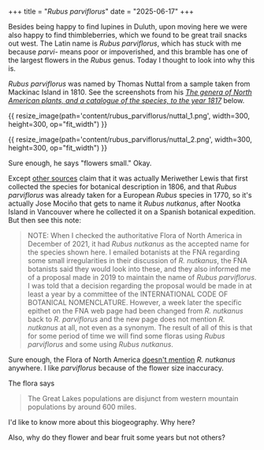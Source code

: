 +++
title = "*Rubus parviflorus*"
date = "2025-06-17"
+++

Besides being happy to find lupines in Duluth, upon moving here we were also
happy to find thimbleberries, which we found to be great trail snacks out west.
The Latin name is *Rubus parviflorus*, which has stuck with me because *parvi-*
means poor or impoverished, and this bramble has one of the largest flowers in
the *Rubus* genus. Today I thought to look into why this is.

*Rubus parviflorus* was named by Thomas Nuttal from a sample taken from Mackinac
Island in 1810. See the screenshots from his [*The genera of North American
plants, and a catalogue of the species, to the year
1817*](https://archive.org/details/mobot31753002739768/page/309/mode/2up)
below.

{{ resize_image(path='content/rubus_parviflorus/nuttal_1.png', width=300, height=300, op="fit_width") }}

{{ resize_image(path='content/rubus_parviflorus/nuttal_2.png', width=300, height=300, op="fit_width") }}

Sure enough, he says "flowers small." Okay.

Except [other
sources](https://www.swcoloradowildflowers.com/White%20Enlarged%20Photo%20Pages/rubus.htm)
claim that it was actually Meriwether Lewis that first collected the species
for botanical description in 1806, and that *Rubus parviflorus* was already
taken for a European *Rubus* species in 1770, so it's actually Jose Mociño that
gets to name it *Rubus nutkanus*, after Nootka Island in Vancouver where he
collected it on a Spanish botanical expedition. But then see this note:

> NOTE: When I checked the authoritative Flora of North America in December of
> 2021, it had *Rubus nutkanus* as the accepted name for the species shown here.
> I emailed botanists at the FNA regarding some small irregularities in their
> discussion of *R. nutkanus*, the FNA botanists said they would look into these,
> and they also informed me of a proposal made in 2019 to maintain the name of
> *Rubus parviflorus*. I was told that a decision regarding the proposal would be
> made in at least a year by a committee of the INTERNATIONAL CODE OF BOTANICAL
> NOMENCLATURE. However, a week later the specific epithet on the FNA web page
> had been changed from *R. nutkanus* back to *R. parviflorus* and the new page
> does not mention *R. nutkanus* at all, not even as a synonym. The result of all
> of this is that for some period of time we will find some floras using *Rubus
> parviflorus* and some using *Rubus nutkanus*.

Sure enough, the Flora of North America [doesn't
mention](https://floranorthamerica.org/Rubus_parviflorus) *R. nutkanus*
anywhere. I like *parviflorus* because of the flower size inaccuracy.

The flora says

>  The Great Lakes populations are disjunct from western mountain populations
>  by around 600 miles.

I'd like to know more about this biogeography. Why here?

Also, why do they flower and bear fruit some years but not others?
